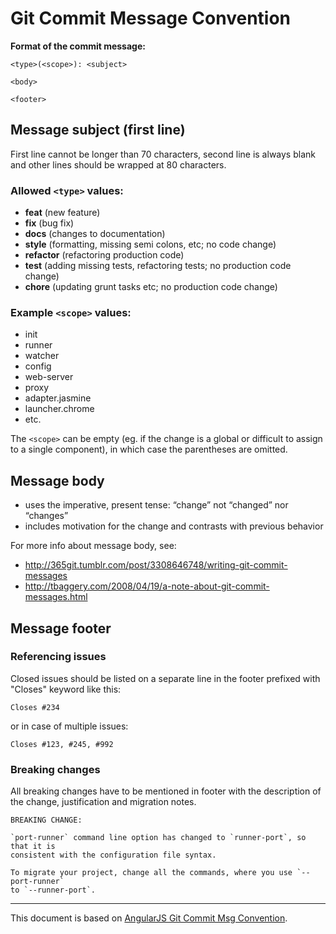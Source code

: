 # Git Commit Message Convention

**Format of the commit message:**
```
<type>(<scope>): <subject>

<body>

<footer>
```


## Message subject (first line)
First line cannot be longer than 70 characters, second line is always blank and other lines should be wrapped at 80 characters.

### Allowed `<type>` values:

   * **feat** (new feature)
   * **fix** (bug fix)
   * **docs** (changes to documentation)
   * **style** (formatting, missing semi colons, etc; no code change)
   * **refactor** (refactoring production code)
   * **test** (adding missing tests, refactoring tests; no production code change)
   * **chore** (updating grunt tasks etc; no production code change)

### Example `<scope>` values:

  * init
  * runner
  * watcher
  * config
  * web-server
  * proxy
  * adapter.jasmine
  * launcher.chrome
  * etc.

The `<scope>` can be empty (eg. if the change is a global or difficult to assign to a single component), in which case the parentheses are omitted.


## Message body

* uses the imperative, present tense: “change” not “changed” nor “changes”
* includes motivation for the change and contrasts with previous behavior

For more info about message body, see:

* http://365git.tumblr.com/post/3308646748/writing-git-commit-messages
* http://tbaggery.com/2008/04/19/a-note-about-git-commit-messages.html


## Message footer

### Referencing issues
Closed issues should be listed on a separate line in the footer prefixed with "Closes" keyword like this:
```
Closes #234
```
or in case of multiple issues:
```
Closes #123, #245, #992
```
### Breaking changes

All breaking changes have to be mentioned in footer with the description of the change, justification and migration notes.
```
BREAKING CHANGE:

`port-runner` command line option has changed to `runner-port`, so that it is
consistent with the configuration file syntax.

To migrate your project, change all the commands, where you use `--port-runner`
to `--runner-port`.
```

---

This document is based on [AngularJS Git Commit Msg Convention].

[AngularJS Git Commit Msg Convention]: https://docs.google.com/document/d/1QrDFcIiPjSLDn3EL15IJygNPiHORgU1_OOAqWjiDU5Y/edit#
